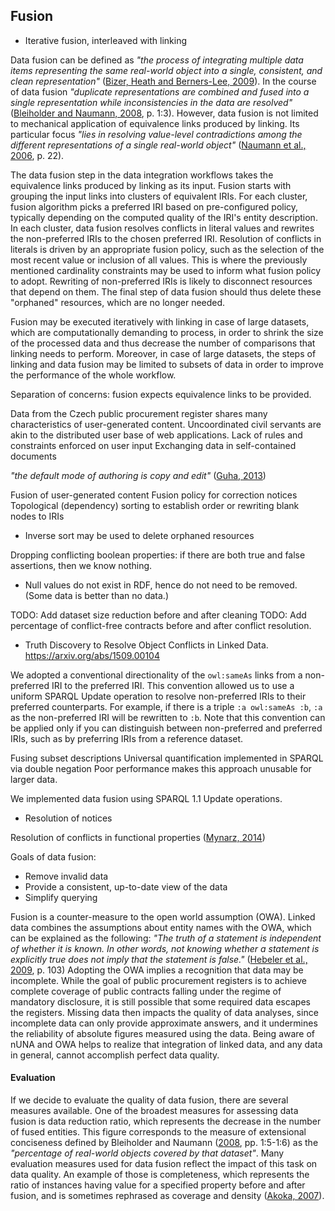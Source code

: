 ## Fusion

<!--
TODO: Much material about fusion can be lifted from NOTES.md.
-->

* Iterative fusion, interleaved with linking

Data fusion can be defined as *"the process of integrating multiple data items representing the same real-world object into a single, consistent, and clean representation"* ([Bizer, Heath and Berners-Lee, 2009](#Bizer2009)). 
In the course of data fusion *"duplicate representations are combined and fused into a single representation while inconsistencies in the data are resolved"* ([Bleiholder and Naumann, 2008](#Bleiholder2008), p. 1:3).
However, data fusion is not limited to mechanical application of equivalence links produced by linking.
Its particular focus *"lies in resolving value-level contradictions among the different representations of a single real-world object"* ([Naumann et al., 2006](#Naumann2006), p. 22).

The data fusion step in the data integration workflows takes the equivalence links produced by linking as its input.
Fusion starts with grouping the input links into clusters of equivalent IRIs.
For each cluster, fusion algorithm picks a preferred IRI based on pre-configured policy, typically depending on the computed quality of the IRI's entity description.
In each cluster, data fusion resolves conflicts in literal values and rewrites the non-preferred IRIs to the chosen preferred IRI.
Resolution of conflicts in literals is driven by an appropriate fusion policy, such as the selection of the most recent value or inclusion of all values.
This is where the previously mentioned cardinality constraints may be used to inform what fusion policy to adopt.
Rewriting of non-preferred IRIs is likely to disconnect resources that depend on them.
The final step of data fusion should thus delete these "orphaned" resources, which are no longer needed.

Fusion may be executed iteratively with linking in case of large datasets, which are computationally demanding to process, in order to shrink the size of the processed data and thus decrease the number of comparisons that linking needs to perform.
Moreover, in case of large datasets, the steps of linking and data fusion may be limited to subsets of data in order to improve the performance of the whole workflow.

Separation of concerns: fusion expects equivalence links to be provided.
<!--
Are there any practical concerns warranting combination of linking with fusion?
For example, what are the downsides of modelling public notices pertaining to a contract as contracts related via `owl:sameAs`?
-->

Data from the Czech public procurement register shares many characteristics of user-generated content.
Uncoordinated civil servants are akin to the distributed user base of web applications. 
Lack of rules and constraints enforced on user input
Exchanging data in self-contained documents
<!--
However, unlike platforms leveraging user-generated content such as Wikidata or OpenStreetMap, there the register has no model for data curation in place.
// => Not really true.
-->
*"the default mode of authoring is copy and edit"* ([Guha, 2013](#Guha2013))

Fusion of user-generated content
Fusion policy for correction notices
Topological (dependency) sorting to establish order or rewriting blank nodes to IRIs

- Inverse sort may be used to delete orphaned resources

Dropping conflicting boolean properties: if there are both true and false assertions, then we know nothing.

- Null values do not exist in RDF, hence do not need to be removed. (Some data is better than no data.)

TODO: Add dataset size reduction before and after cleaning
TODO: Add percentage of conflict-free contracts before and after conflict resolution.

* Truth Discovery to Resolve Object Conflicts in Linked Data. <https://arxiv.org/abs/1509.00104>

We adopted a conventional directionality of the `owl:sameAs` links from a non-preferred IRI to the preferred IRI.
This convention allowed us to use a uniform SPARQL Update operation to resolve non-preferred IRIs to their preferred counterparts.
For example, if there is a triple `:a owl:sameAs :b`, `:a` as the non-preferred IRI will be rewritten to `:b`.
Note that this convention can be applied only if you can distinguish between non-preferred and preferred IRIs, such as by preferring IRIs from a reference dataset.

Fusing subset descriptions
Universal quantification implemented in SPARQL via double negation
Poor performance makes this approach unusable for larger data.

We implemented data fusion using SPARQL 1.1 Update operations.

* Resolution of notices

Resolution of conflicts in functional properties
([Mynarz, 2014](#Mynarz2014c))

Goals of data fusion:

* Remove invalid data
* Provide a consistent, up-to-date view of the data
* Simplify querying

Fusion is a counter-measure to the open world assumption (OWA).
Linked data combines the assumptions about entity names with the OWA, which can be explained as the following:
*"The truth of a statement is independent of whether it is known.
In other words, not knowing whether a statement is explicitly true does not imply that the statement is false."* ([Hebeler et al., 2009](#Hebeler2009), p. 103)
Adopting the OWA implies a recognition that data may be incomplete.
While the goal of public procurement registers is to achieve complete coverage of public contracts falling under the regime of mandatory disclosure, it is still possible that some required data escapes the registers. 
Missing data then impacts the quality of data analyses, since incomplete data can only provide approximate answers, and it undermines the reliability of absolute figures measured using the data. 
Being aware of nUNA and OWA helps to realize that integration of linked data, and any data in general, cannot accomplish perfect data quality.

#### Evaluation

If we decide to evaluate the quality of data fusion, there are several measures available. 
One of the broadest measures for assessing data fusion is data reduction ratio, which represents the decrease in the number of fused entities.
This figure corresponds to the measure of extensional conciseness defined by Bleiholder and Naumann ([2008](#Bleiholder2008), pp. 1:5-1:6) as the *"percentage of real-world objects covered by that dataset"*.
Many evaluation measures used for data fusion reflect the impact of this task on data quality. 
An example of those is completeness, which represents the ratio of instances having value for a specified property before and after fusion, and is sometimes rephrased as coverage and density ([Akoka, 2007](#Akoka2007)).
